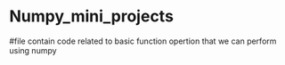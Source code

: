 # Numpy_mini_projects
#file contain code related to basic function opertion that we can perform using numpy
